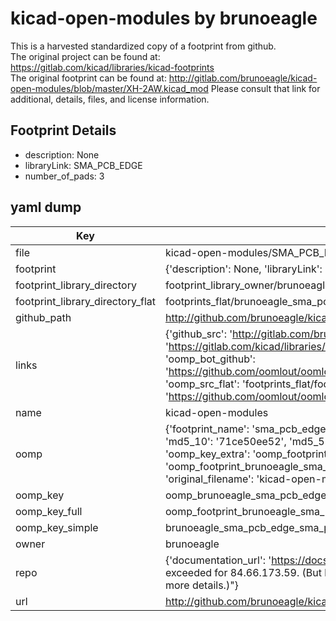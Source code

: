 # kicad-open-modules by brunoeagle  
This is a harvested standardized copy of a footprint from github.  
The original project can be found at:  
https://gitlab.com/kicad/libraries/kicad-footprints  
The original footprint can be found at:
http://gitlab.com/brunoeagle/kicad-open-modules/blob/master/XH-2AW.kicad_mod
Please consult that link for additional, details, files, and license information.  
## Footprint Details
* description: None  
* libraryLink: SMA_PCB_EDGE  
* number_of_pads: 3  
## yaml dump  
| Key | Value |  
| --- | --- |  
| file | kicad-open-modules/SMA_PCB_EDGE.kicad_mod |  
| footprint | {'description': None, 'libraryLink': 'SMA_PCB_EDGE', 'number_of_pads': 3} |  
| footprint_library_directory | footprint_library_owner/brunoeagle_kicad-open-modules |  
| footprint_library_directory_flat | footprints_flat/brunoeagle_sma_pcb_edge_sma_pcb_edge/working |  
| github_path | http://github.com/brunoeagle/kicad-open-modules/blob/master/SMA_PCB_EDGE.kicad_mod |  
| links | {'github_src': 'http://gitlab.com/brunoeagle/kicad-open-modules/blob/master/XH-2AW.kicad_mod', 'github_src_repo': 'https://gitlab.com/kicad/libraries/kicad-footprints', 'oomp_bot': 'footprints/brunoeagle_sma_pcb_edge_sma_pcb_edge/working', 'oomp_bot_github': 'https://github.com/oomlout/oomlout_oomp_footprint_bot/tree/main/footprints/brunoeagle_sma_pcb_edge_sma_pcb_edge/working', 'oomp_src_flat': 'footprints_flat/footprints_flat/brunoeagle_sma_pcb_edge_sma_pcb_edge/working', 'oomp_src_flat_github': 'https://github.com/oomlout/oomlout_oomp_footprint_src/tree/main/footprints_flat/brunoeagle_sma_pcb_edge_sma_pcb_edge/working'} |  
| name | kicad-open-modules |  
| oomp | {'footprint_name': 'sma_pcb_edge', 'library_name': 'sma_pcb_edge_kicad_mod', 'md5': '71ce50ee526f0b28c61da1480709b30e', 'md5_10': '71ce50ee52', 'md5_5': '71ce5', 'md5_6': '71ce50', 'oomp_key': 'oomp_brunoeagle_sma_pcb_edge_sma_pcb_edge', 'oomp_key_extra': 'oomp_footprint_brunoeagle_sma_pcb_edge_sma_pcb_edge', 'oomp_key_full': 'oomp_footprint_brunoeagle_sma_pcb_edge_sma_pcb_edge_71ce50', 'oomp_key_simple': 'brunoeagle_sma_pcb_edge_sma_pcb_edge', 'original_filename': 'kicad-open-modules/SMA_PCB_EDGE.kicad_mod', 'owner_name': 'brunoeagle'} |  
| oomp_key | oomp_brunoeagle_sma_pcb_edge_sma_pcb_edge |  
| oomp_key_full | oomp_footprint_brunoeagle_sma_pcb_edge_sma_pcb_edge |  
| oomp_key_simple | brunoeagle_sma_pcb_edge_sma_pcb_edge |  
| owner | brunoeagle |  
| repo | {'documentation_url': 'https://docs.github.com/rest/overview/resources-in-the-rest-api#rate-limiting', 'message': "API rate limit exceeded for 84.66.173.59. (But here's the good news: Authenticated requests get a higher rate limit. Check out the documentation for more details.)"} |  
| url | http://github.com/brunoeagle/kicad-open-modules |  

